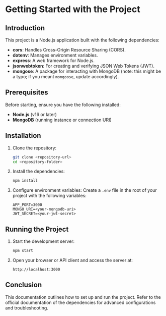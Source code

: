 # Getting Started with the Project

## Introduction
This project is a Node.js application built with the following dependencies:

- **cors**: Handles Cross-Origin Resource Sharing (CORS).
- **dotenv**: Manages environment variables.
- **express**: A web framework for Node.js.
- **jsonwebtoken**: For creating and verifying JSON Web Tokens (JWT).
- **mongose**: A package for interacting with MongoDB (note: this might be a typo; if you meant `mongoose`, update accordingly).

## Prerequisites
Before starting, ensure you have the following installed:

- **Node.js** (v16 or later)
- **MongoDB** (running instance or connection URI)

## Installation

1. Clone the repository:
   ```bash
   git clone <repository-url>
   cd <repository-folder>
   ```

2. Install the dependencies:
   ```bash
   npm install
   ```

3. Configure environment variables:
   Create a `.env` file in the root of your project with the following variables:
   ```env
   APP_PORT=3000
   MONGO_URI=<your-mongodb-uri>
   JWT_SECRET=<your-jwt-secret>
   ```

## Running the Project

1. Start the development server:
   ```bash
   npm start
   ```

2. Open your browser or API client and access the server at:
   ```
   http://localhost:3000
   ```

## Conclusion
This documentation outlines how to set up and run the project. Refer to the official documentation of the dependencies for advanced configurations and troubleshooting.

